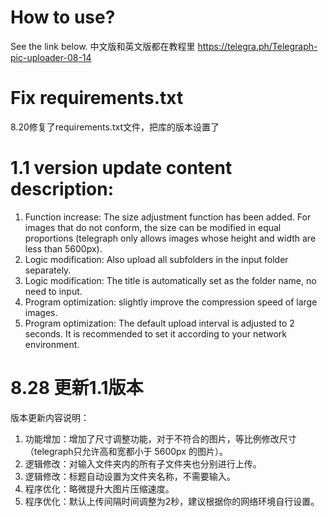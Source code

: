 # How to use?
See the link below. 中文版和英文版都在教程里
https://telegra.ph/Telegraph-pic-uploader-08-14

# Fix requirements.txt
8.20修复了requirements.txt文件，把库的版本设置了

# 1.1 version update content description:
1. Function increase: The size adjustment function has been added. For images that do not conform, the size can be modified in equal proportions (telegraph only allows images whose height and width are less than 5600px).
2. Logic modification: Also upload all subfolders in the input folder separately.
3. Logic modification: The title is automatically set as the folder name, no need to input.
4. Program optimization: slightly improve the compression speed of large images.
5. Program optimization: The default upload interval is adjusted to 2 seconds. It is recommended to set it according to your network environment.

# 8.28 更新1.1版本
版本更新内容说明：
1. 功能增加：增加了尺寸调整功能，对于不符合的图片，等比例修改尺寸（telegraph只允许高和宽都小于 5600px 的图片）。
2. 逻辑修改：对输入文件夹内的所有子文件夹也分别进行上传。
3. 逻辑修改：标题自动设置为文件夹名称，不需要输入。
4. 程序优化：略微提升大图片压缩速度。
5. 程序优化：默认上传间隔时间调整为2秒，建议根据你的网络环境自行设置。
